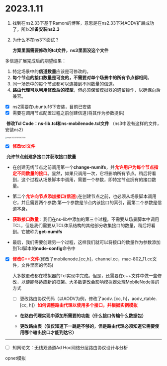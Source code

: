 # 2023.1.11

1. 找到在ns2.33下基于Ramon的博客，意思是在ns2.33下对AODV扩展成功了，所以**准备安装ns2.3**

2. 为什么不在ns3下面试？

   **方案里面需要修改的tcl文件，ns3里面没这个文件**



多信道扩展完成后的期望结果：

1. 特定场景中的**信道数量**应该是可修改的。
2. **每个节点的接口数量是可变的，不需要对单个场景中的所有节点都相同**。
3. 同一场景中的每个节点都可以连接到不同数量的信道。
4. **路由代理可以利用修改后的模型**，但必须保留模拟器的遗留操作，以确保向后兼容。



- [x] ns2需要在ubuntu16下安装，目前已安装
- [x] 需要在调用节点配置过程之前创建信道(将其作为参数提供)

​	**修改Tcl Code：ns-lib.tcl和ns-mobilenode.tcl文件** （ns3中没有这样的文件，安装ns2）

<img src="C:\Users\27252\AppData\Roaming\Typora\typora-user-images\image-20230110142631838.png" alt="image-20230110142631838" style="zoom: 33%;" />

- [x] <font color=red>**修改tcl文件**</font>

​		**允许节点创建多接口并获取接口数量**

- 在创建无线节点之前调用第一个**change-numifs**，并<font color=red>**允许用户为每个节点指定不同数量的接口**</font>。显然，如果只调用一次，它将影响所有节点。稍后将看到，这个过程从场景脚本中调用，需要一个参数，即特定节点拥有的接口数量。

- 第二个<font color=red>**允许向节点添加接口(信道)**</font>;在创建节点之前，也必须从场景脚本调用它，并且需要两个参数:第一个参数是节点内该接口的索引，而第二个参数是信道本身。

- <font color=red>**获取接口数量**</font>：我们在ns-lib中添加的第三个过程。不需要从场景脚本中调用TCL，但是我们需要从TCL体系结构的其他部分收集接口的数量，稍后将看到。它被称为**get-numifs**

- 最后，我们需要创建另一个过程，这样我们就可以将接口的数量作为参数添加到Tcl脚本的**node-config**命令中

- [x] <font color=red>**修改C++文件**</font>(修改了mobilenode.[cc,h]，channel.cc，mac-802_11.cc文件，文件里面的代码)

  大多数更改都在模拟器的Tcl实现中完成。但是，还需要在c++文件中做一些修改，以便能够适应新的框架。大多数更改会影响模拟器处理MobileNode类的方式

  - [ ] 更改路由协议代码（以AODV为例，修改了aodv. [cc, h]，aodv_rtable.[cc, h]）<font color=red>**如何调整路由代理以使用多个接口，并根据实例模拟**</font>

  - **在路由代理实现中添加所需要的功能（什么接口传输什么数据包）**

  - **更改路由表（仅仅知道下一跳是不够的，但是路由代理必须知道它需要使用哪个输出接口才能到达它）**

---

- [ ] 知网论文：无线双通道Ad Hoc网络分层路由协议设计与分析

opnet模拟



